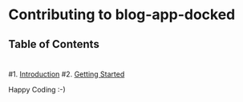 # Contributing to blog-app-docked
 ## Table of Contents
 #
 #1. [Introduction](#introduction)
 #2. [Getting Started](#getting-started)

Happy Coding :-)

